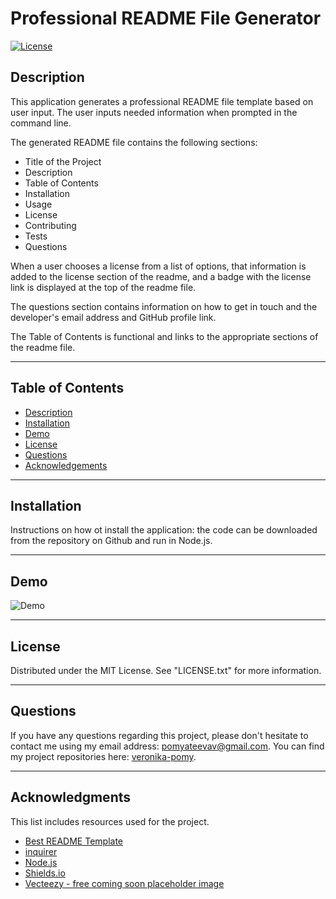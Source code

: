 # Professional README File Generator

<!-- License Badge -->
[![License][license-shield]][license-url]

## Description

This application generates a professional README file template based on user input. The user inputs needed information when prompted in the command line. 

The generated README file contains the following sections:

- Title of the Project
- Description
- Table of Contents 
- Installation
- Usage
- License 
- Contributing 
- Tests
- Questions

When a user chooses a license from a list of options, that information is added to the license section of the readme, and a badge with the license link is displayed at the top of the readme file. 

The questions section contains information on how to get in touch and the developer's email address and GitHub profile link.

The Table of Contents is functional and links to the appropriate sections of the readme file. 

---

## Table of Contents

  <ul>
    <li>
      <a href="#description">Description</a>
    </li>
    <li>
      <a href="#installation">Installation</a>
    </li>
    <li>
      <a href="#demo">Demo</a>
    </li>
    <li>
        <a href="#license">License</a>
    </li>
    <li>
        <a href="#questions">Questions</a>
    </li>
    <li>
        <a href="#acknowledgments">Acknowledgements</a>
    </li>
  </ul>

---

## Installation

Instructions on how ot install the application: the code can be downloaded from the repository on Github and run in Node.js.

---
## Demo

![Demo](./assets/media/demo.gif)

---

## License

Distributed under the MIT License. See "LICENSE.txt" for more information.

---

## Questions

If you have any questions regarding this project, please don't hesitate to contact me using my email address: pomyateevav@gmail.com. You can find my project repositories here: [veronika-pomy](https://github.com/veronika-pomy?tab=repositories).

___

## Acknowledgments

This list includes resources used for the project. 

- [Best README Template](https://github.com/othneildrew/Best-README-Template/blob/master/README.md)
- [inquirer](https://www.npmjs.com/package/inquirer)
- [Node.js](https://nodejs.org/en/)
- [Shields.io](https://shields.io/)
- [Vecteezy - free coming soon placeholder image](https://www.vecteezy.com/)

<!-- License and Demos -->
[license-shield]: https://img.shields.io/badge/license-MIT-blue?style=for-the-badge
[license-url]: https://github.com/veronika-pomy/Readme-Generator/blob/main/LICENSE
[product-demo]: https://example.com
